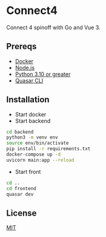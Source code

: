 # Connect4

Connect 4 spinoff with Go and Vue 3.

## Prereqs
- [Docker](https://docs.docker.com/engine/install/)
- [Node.js](https://nodejs.org/en/)
- [Python 3.10 or greater](https://www.python.org/downloads/)
- [Quasar CLI](https://quasar.dev/start/quasar-cli) 

## Installation
- Start docker
- Start backend
```bash
cd backend
python3 -m venv env
source env/bin/activate
pip install -r requirements.txt
docker-compose up -d
uvicorn main:app --reload
```
- Start front
```bash
cd ..
cd frontend
quasar dev
```
## License
[MIT](https://choosealicense.com/licenses/mit/)